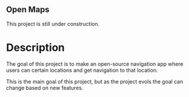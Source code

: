 ## Open Maps

This project is still under construction.

# Description

The goal of this project is to make an open-source navigation app where users
can certain locations and get navigation to that location.

This is the main goal of this project, but as the project evols the goal can change based on new features. 